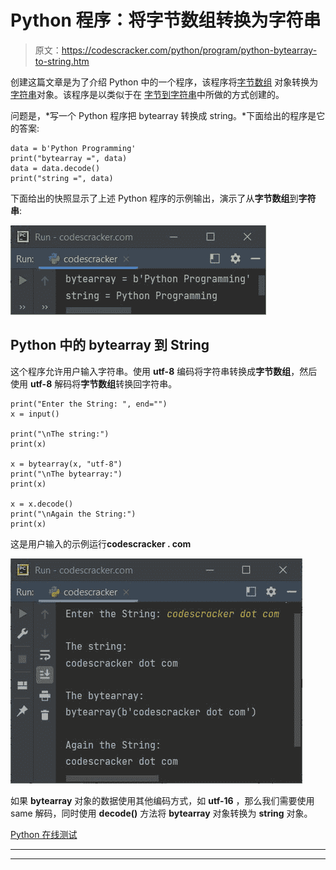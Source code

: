 # Python 程序：将字节数组转换为字符串

> 原文：<https://codescracker.com/python/program/python-bytearray-to-string.htm>

创建这篇文章是为了介绍 Python 中的一个程序，该程序将[字节数组](/python/python-bytearray.htm) 对象转换为[字符串](/python/python-strings.htm)对象。该程序是以类似于在 [字节到字符串](/python/program/python-bytes-to-string.htm)中所做的方式创建的。

问题是，*写一个 Python 程序把 bytearray 转换成 string。*下面给出的程序是它的答案:

```
data = b'Python Programming'
print("bytearray =", data)
data = data.decode()
print("string =", data)
```

下面给出的快照显示了上述 Python 程序的示例输出，演示了从**字节数组**到**字符串**:

![python program bytearray to string](img/d79551698aa7f65a37c1e7bf0efae8b7.png)

## Python 中的 bytearray 到 String

这个程序允许用户输入字符串。使用 **utf-8** 编码将字符串转换成**字节数组**，然后使用 **utf-8** 解码将**字节数组**转换回字符串。

```
print("Enter the String: ", end="")
x = input()

print("\nThe string:")
print(x)

x = bytearray(x, "utf-8")
print("\nThe bytearray:")
print(x)

x = x.decode()
print("\nAgain the String:")
print(x)
```

这是用户输入的示例运行**codescracker . com**

![python convert bytearray to string](img/87219674b18c7ad5767a73b3f6fc2763.png)

如果 **bytearray** 对象的数据使用其他编码方式，如 **utf-16** ，那么我们需要使用 same 解码，同时使用 **decode()** 方法将 **bytearray** 对象转换为 **string** 对象。

[Python 在线测试](/exam/showtest.php?subid=10)

* * *

* * *